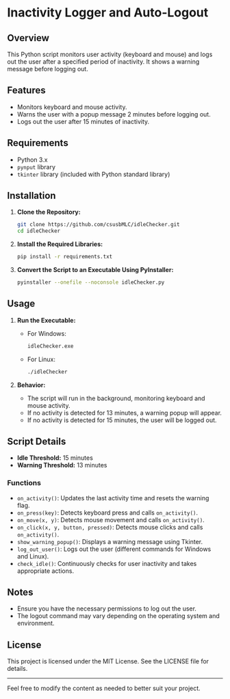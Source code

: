 # Inactivity Logger and Auto-Logout

## Overview

This Python script monitors user activity (keyboard and mouse) and logs out the user after a specified period of inactivity. It shows a warning message before logging out.

## Features

- Monitors keyboard and mouse activity.
- Warns the user with a popup message 2 minutes before logging out.
- Logs out the user after 15 minutes of inactivity.

## Requirements

- Python 3.x
- `pynput` library
- `tkinter` library (included with Python standard library)

## Installation

1. **Clone the Repository:**

    ```sh
    git clone https://github.com/csusbMLC/idleChecker.git
    cd idleChecker
    ```

2. **Install the Required Libraries:**

    ```sh
    pip install -r requirements.txt
    ```

3. **Convert the Script to an Executable Using PyInstaller:**

    ```sh
    pyinstaller --onefile --noconsole idleChecker.py
    ```

## Usage

1. **Run the Executable:**

    - For Windows:
        ```sh
        idleChecker.exe
        ```

    - For Linux:
        ```sh
        ./idleChecker
        ```

2. **Behavior:**

    - The script will run in the background, monitoring keyboard and mouse activity.
    - If no activity is detected for 13 minutes, a warning popup will appear.
    - If no activity is detected for 15 minutes, the user will be logged out.

## Script Details

- **Idle Threshold:** 15 minutes
- **Warning Threshold:** 13 minutes

### Functions

- `on_activity()`: Updates the last activity time and resets the warning flag.
- `on_press(key)`: Detects keyboard press and calls `on_activity()`.
- `on_move(x, y)`: Detects mouse movement and calls `on_activity()`.
- `on_click(x, y, button, pressed)`: Detects mouse clicks and calls `on_activity()`.
- `show_warning_popup()`: Displays a warning message using Tkinter.
- `log_out_user()`: Logs out the user (different commands for Windows and Linux).
- `check_idle()`: Continuously checks for user inactivity and takes appropriate actions.

## Notes

- Ensure you have the necessary permissions to log out the user.
- The logout command may vary depending on the operating system and environment.

## License

This project is licensed under the MIT License. See the LICENSE file for details.

---

Feel free to modify the content as needed to better suit your project.